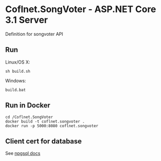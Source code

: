 # Coflnet.SongVoter - ASP.NET Core 3.1 Server

Definition for songvoter API

## Run

Linux/OS X:

```
sh build.sh
```

Windows:

```
build.bat
```
## Run in Docker

```
cd /Coflnet.SongVoter
docker build -t coflnet.songvoter .
docker run -p 5000:8080 coflnet.songvoter
```

## Client cert for database
See [npgsql docs](https://www.npgsql.org/doc/security.html#client-certificates)